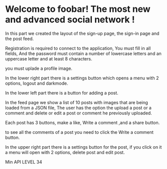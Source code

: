 # Welcome to foobar! The most new and advanced social network !
In this part we created the layout of the sign-up page, the sign-in page and the post feed.

Registration is required to connect to the application, You must fill in all fields, And the password must contain a number of lowercase letters and an uppercase letter and at least 8 characters. 

you must uplade a profile image.

In the lower right part there is a settings button which opens a menu with 2 options, logout and darkmode.

In the lower left part there is a button for adding a post.

In the feed page we show a list of 10 posts with images that are being loaded from a JSON file, The user has the option the upload a post or a comment and delete or edit a post or comment he previously uploaded.

Each post has 3 buttons, make a like, Write a comment ,and a share button.

to see all the comments of a post you need to click the Write a comment button.

In the upper right part there is a settings button for the post, if you click on it a menu will open with 2 options, delete post and edit post.

Min API LEVEL 34

